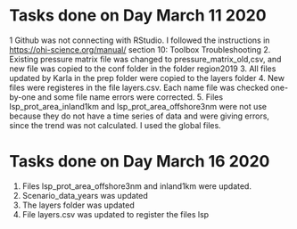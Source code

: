 # Tasks done on Day March 11 2020
1  Github was not connecting with RStudio. I followed the instructions in <https://ohi-science.org/manual/> section 10: Toolbox Troubleshooting
2. Existing pressure matrix file was changed to pressure_matrix_old,csv, and new file was copied to the conf folder in the folder region2019
3. All files updated by Karla in the prep folder were copied to the layers folder
4. New files were registeres in the file layers.csv. Each name file was checked one-by-one and some file name errors were corrected.
5. Files lsp_prot_area_inland1km and lsp_prot_area_offshore3nm were not use because they do not have a time series of data and were giving errors, since the trend was not calculated. I used the global files.

# Tasks done on Day March 16 2020
1. Files lsp_prot_area_offshore3nm and inland1km were updated.
2. Scenario_data_years was updated
3. The layers folder was updated
4. File layers.csv was updated to register the files lsp 
